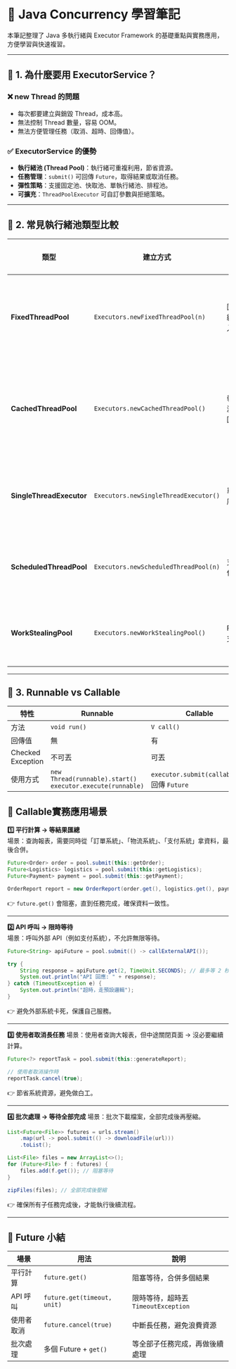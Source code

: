 # 🧵 Java Concurrency 學習筆記

本筆記整理了 Java 多執行緒與 Executor Framework 的基礎重點與實務應用，方便學習與快速複習。

---

## 📌 1. 為什麼要用 ExecutorService？

### ❌ new Thread 的問題
- 每次都要建立與銷毀 Thread，成本高。
- 無法控制 Thread 數量，容易 OOM。
- 無法方便管理任務（取消、超時、回傳值）。

### ✅ ExecutorService 的優勢
- **執行緒池 (Thread Pool)**：執行緒可重複利用，節省資源。
- **任務管理**：`submit()` 可回傳 `Future`，取得結果或取消任務。
- **彈性策略**：支援固定池、快取池、單執行緒池、排程池。
- **可擴充**：`ThreadPoolExecutor` 可自訂參數與拒絕策略。

---

## 📌 2. 常見執行緒池類型比較

| 類型 | 建立方式 | 特點 | 適用場景 | 風險/缺點 |
|------|---------|------|----------|-----------|
| **FixedThreadPool** | `Executors.newFixedThreadPool(n)` | 固定 n 條執行緒，任務多時進入佇列 | CPU 密集型工作（計算、壓縮） | 任務暴增時佇列可能塞滿記憶體 |
| **CachedThreadPool** | `Executors.newCachedThreadPool()` | 執行緒數動態增減，空閒 60 秒回收 | I/O 密集型、大量短任務 | 任務太多可能建立過多執行緒，壓垮系統 |
| **SingleThreadExecutor** | `Executors.newSingleThreadExecutor()` | 單一執行緒，順序執行任務 | 日誌、訂單處理（需順序性） | 效能低，單點故障 |
| **ScheduledThreadPool** | `Executors.newScheduledThreadPool(n)` | 支援延遲與週期任務 | 定時排程、心跳檢查 | 任務太長可能導致排程不準 |
| **WorkStealingPool** | `Executors.newWorkStealingPool()` | ForkJoinPool，支援任務平衡 | 平行運算、大量小任務 | 任務不可依賴執行順序 |

---

## 📌 3. Runnable vs Callable

| 特性 | Runnable | Callable |
|------|----------|----------|
| 方法 | `void run()` | `V call()` |
| 回傳值 | 無 | 有 |
| Checked Exception | 不可丟 | 可丟 |
| 使用方式 | `new Thread(runnable).start()`<br>`executor.execute(runnable)` | `executor.submit(callable)`，回傳 `Future` |

## 📌 Callable實務應用場景
**1️⃣ 平行計算 → 等結果匯總**  
場景：查詢報表，需要同時從「訂單系統」、「物流系統」、「支付系統」拿資料，最後合併。
```java
Future<Order> order = pool.submit(this::getOrder);
Future<Logistics> logistics = pool.submit(this::getLogistics);
Future<Payment> payment = pool.submit(this::getPayment);

OrderReport report = new OrderReport(order.get(), logistics.get(), payment.get());
```
👉 `future.get()` 會阻塞，直到任務完成，確保資料一致性。

--- 

**2️⃣ API 呼叫 → 限時等待**  
場景：呼叫外部 API（例如支付系統），不允許無限等待。
```java
Future<String> apiFuture = pool.submit(() -> callExternalAPI());

try {
    String response = apiFuture.get(2, TimeUnit.SECONDS); // 最多等 2 秒
    System.out.println("API 回應: " + response);
} catch (TimeoutException e) {
    System.out.println("超時，走預設邏輯");
}
```
👉 避免外部系統卡死，保護自己服務。

---

**3️⃣ 使用者取消長任務**
場景：使用者查詢大報表，但中途關閉頁面 → 沒必要繼續計算。
```java
Future<?> reportTask = pool.submit(this::generateReport);

// 使用者取消操作時
reportTask.cancel(true);
```
👉 節省系統資源，避免做白工。

---

**4️⃣ 批次處理 → 等待全部完成**
場景：批次下載檔案，全部完成後再壓縮。
```java
List<Future<File>> futures = urls.stream()
    .map(url -> pool.submit(() -> downloadFile(url)))
    .toList();

List<File> files = new ArrayList<>();
for (Future<File> f : futures) {
    files.add(f.get()); // 阻塞等待
}

zipFiles(files); // 全部完成後壓縮
```
👉 確保所有子任務完成後，才能執行後續流程。

---

## 📌 Future 小結

| 場景       | 用法                        | 說明                                     |
|------------|-----------------------------|------------------------------------------|
| 平行計算   | `future.get()`              | 阻塞等待，合併多個結果                   |
| API 呼叫   | `future.get(timeout, unit)` | 限時等待，超時丟 `TimeoutException`     |
| 使用者取消 | `future.cancel(true)`       | 中斷長任務，避免浪費資源                 |
| 批次處理   | 多個 Future + `get()`       | 等全部子任務完成，再做後續處理           |

